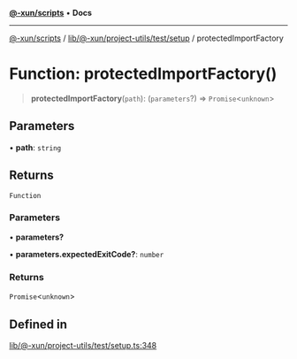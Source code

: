 [**@-xun/scripts**](../../../../../../README.md) • **Docs**

***

[@-xun/scripts](../../../../../../README.md) / [lib/@-xun/project-utils/test/setup](../README.md) / protectedImportFactory

# Function: protectedImportFactory()

> **protectedImportFactory**(`path`): (`parameters`?) => `Promise`\<`unknown`\>

## Parameters

• **path**: `string`

## Returns

`Function`

### Parameters

• **parameters?**

• **parameters.expectedExitCode?**: `number`

### Returns

`Promise`\<`unknown`\>

## Defined in

[lib/@-xun/project-utils/test/setup.ts:348](https://github.com/Xunnamius/xscripts/blob/ce701f3d57da9f82ee0036320bc62d5c51233011/lib/@-xun/project-utils/test/setup.ts#L348)
